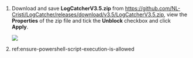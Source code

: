 1. Download and save **LogCatcherV3.5.zip** from <https://github.com/NL-Cristi/LogCatcher/releases/download/v3.5/LogCatcherV3.5.zip>, view the **Properties** of the zip file and tick the **Unblock** checkbox and click **Apply**.

    ![](https://joji.blob.core.windows.net/recipe/logcatcher-1.png)

2. ref:ensure-powershell-script-execution-is-allowed

